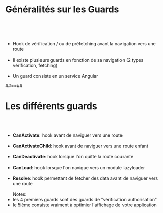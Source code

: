 <!-- .slide-->
# Généralités sur les Guards
<br><br><br>

- Hook de vérification / ou de préfetching avant la navigation vers une route <br><br>
- Il existe plusieurs guards en fonction de sa navigation (2 types vérification, fetching)<br><br>
- Un guard consiste en un service Angular

##==##

<!-- .slide -->
# Les différents guards
<br><br>

- __CanActivate__: hook avant de naviguer vers une route<br><br>
- __CanActivateChild__: hook avant de naviguer vers une route enfant<br><br>
- __CanDeactivate__: hook lorsque l'on quitte la route courante<br><br>
- __CanLoad__: hook lorsque l'on navigue vers un module lazyloader<br><br>
- __Resolve__:  hook permettant de fetcher des data avant de naviguer vers une route<br><br>
Notes:
- les 4 premiers guards sont des guards de "vérification authorisation"
- le 5ième consiste vraiment à optimier l'affichage de votre application

